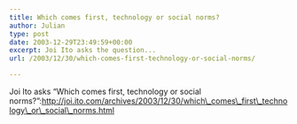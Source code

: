 ```yaml
---
title: Which comes first, technology or social norms?
author: Julian
type: post
date: 2003-12-29T23:49:59+00:00
excerpt: Joi Ito asks the question...
url: /2003/12/30/which-comes-first-technology-or-social-norms/

---
```

Joi Ito asks &#8220;Which comes first, technology or social norms?&#8221;:http://joi.ito.com/archives/2003/12/30/which\_comes\_first\_technology\_or\_social\_norms.html